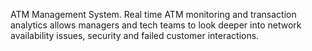 ATM Management System. Real time ATM monitoring and transaction analytics allows managers and tech teams to look deeper into network availability issues, security and failed customer interactions.
